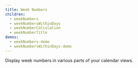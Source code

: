 ```yaml
---
title: Week Numbers
children:
  - weekNumbers
  - weekNumbersWithinDays
  - weekNumberCalculation
  - weekNumberTitle
demos:
  - weekNumbers-demo
  - weekNumbersWithinDays-demo
---
```


Display week numbers in various parts of your calendar views.
